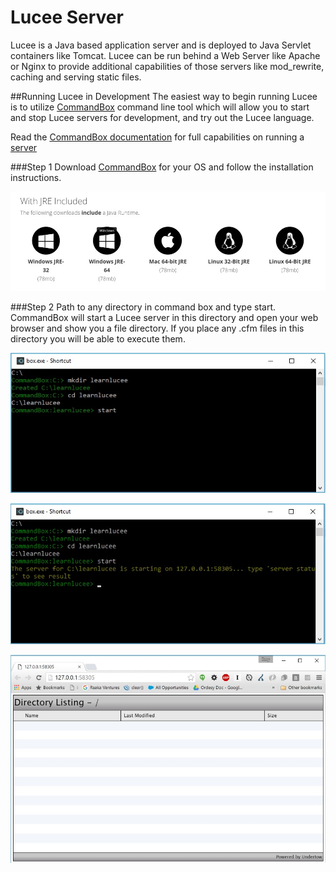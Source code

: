 # Lucee Server

Lucee is a Java based application server and is deployed to Java Servlet containers like Tomcat. Lucee can be run behind a Web Server like Apache or Nginx to provide additional capabilities of those servers like mod_rewrite, caching and serving static files.

##Running Lucee in Development
The easiest way to begin running Lucee is to utilize [CommandBox](https://www.ortussolutions.com/products/commandbox) command line tool which will allow you to start and stop Lucee servers for development, and try out the Lucee language. 

Read the [CommandBox documentation](http://commandbox.ortusbooks.com/content/) for full capabilities on running a [server](https://ortus.gitbooks.io/commandbox-documentation/content/embedded_server/embedded_server.html)

###Step 1
Download [CommandBox](https://www.ortussolutions.com/products/commandbox) for your OS and follow the installation instructions.

![](commandbox-download.jpg)

###Step 2
Path to any directory in command box and type start. CommandBox will start a Lucee server in this directory and open your web browser and show you a file directory. If you place any .cfm files in this directory you will be able to execute them. 

![](commandbox-start.jpg)

![](commandbox-started.jpg)

![](commandbox-directory.jpg)





